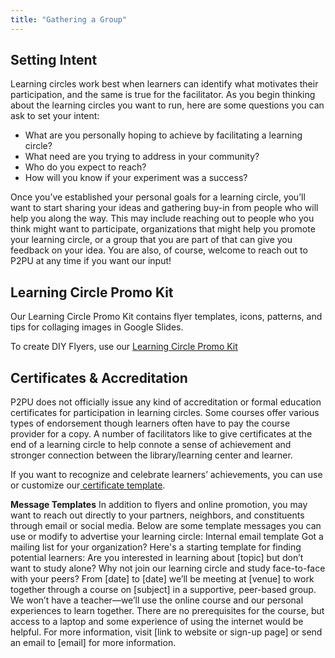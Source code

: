 ```yaml
---
title: "Gathering a Group"
---
```


## Setting Intent

Learning circles work best when learners can identify what motivates their participation, and the same is true for the facilitator. As you begin thinking about the learning circles you want to run, here are some questions you can ask to set your intent:

- What are you personally hoping to achieve by facilitating a learning circle?
- What need are you trying to address in your community?
- Who do you expect to reach?
- How will you know if your experiment was a success?

Once you’ve established your personal goals for a learning circle, you’ll want to start sharing your ideas and gathering buy-in from people who will help you along the way. This may include reaching out to people who you think might want to participate, organizations that might help you promote your learning circle, or a group that you are part of that can give you feedback on your idea. You are also, of course, welcome to reach out to P2PU at any time if you want our input!

## Learning Circle Promo Kit

Our Learning Circle Promo Kit contains flyer templates, icons, patterns, and tips for collaging images in Google Slides.

To create DIY Flyers, use our [Learning Circle Promo Kit ](https://docs.google.com/presentation/d/1_-Xl0TcniaRjYuK7E8JFMekrMDM3_TLfBHAj6x61AMY/edit#slide=id.p)

## Certificates & Accreditation

P2PU does not officially issue any kind of accreditation or formal education certificates for participation in learning circles. Some courses offer various types of endorsement though learners often have to pay the course provider for a copy.
A number of facilitators like to give certificates at the end of a learning circle to help connote a sense of achievement and stronger connection between the library/learning center and learner. 

If you want to recognize and celebrate learners’ achievements, you can use or customize our[ ](https://docs.google.com/presentation/d/1dYfKZDTG5KBSzBsq6gxXxkjIDLbQD06athk3IN_I2AU/edit?usp=sharing)[certificate template](https://docs.google.com/presentation/d/1dYfKZDTG5KBSzBsq6gxXxkjIDLbQD06athk3IN_I2AU/edit?usp=sharing).


**Message Templates**
In addition to flyers and online promotion, you may want to reach out directly to your partners, neighbors, and constituents through email or social media. Below are some template messages you can use or modify to advertise your learning circle:
Internal email template
Got a mailing list for your organization? Here's a starting template for finding potential learners:
Are you interested in learning about [topic] but don’t want to study alone? Why not join our learning circle and study face-to-face with your peers?
From [date] to [date] we’ll be meeting at [venue] to work together through a course on [subject] in a supportive, peer-based group. We won’t have a teacher—we’ll use the online course and our personal experiences to learn together.
There are no prerequisites for the course, but access to a laptop and some experience of using the internet would be helpful.
For more information, visit [link to website or sign-up page] or send an email to [email] for more information.
